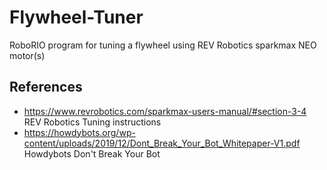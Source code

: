 # Flywheel-Tuner
RoboRIO program for tuning a flywheel using REV Robotics sparkmax NEO motor(s)

## References

* <https://www.revrobotics.com/sparkmax-users-manual/#section-3-4> REV Robotics Tuning instructions
* <https://howdybots.org/wp-content/uploads/2019/12/Dont_Break_Your_Bot_Whitepaper-V1.pdf>  Howdybots Don't Break Your Bot
